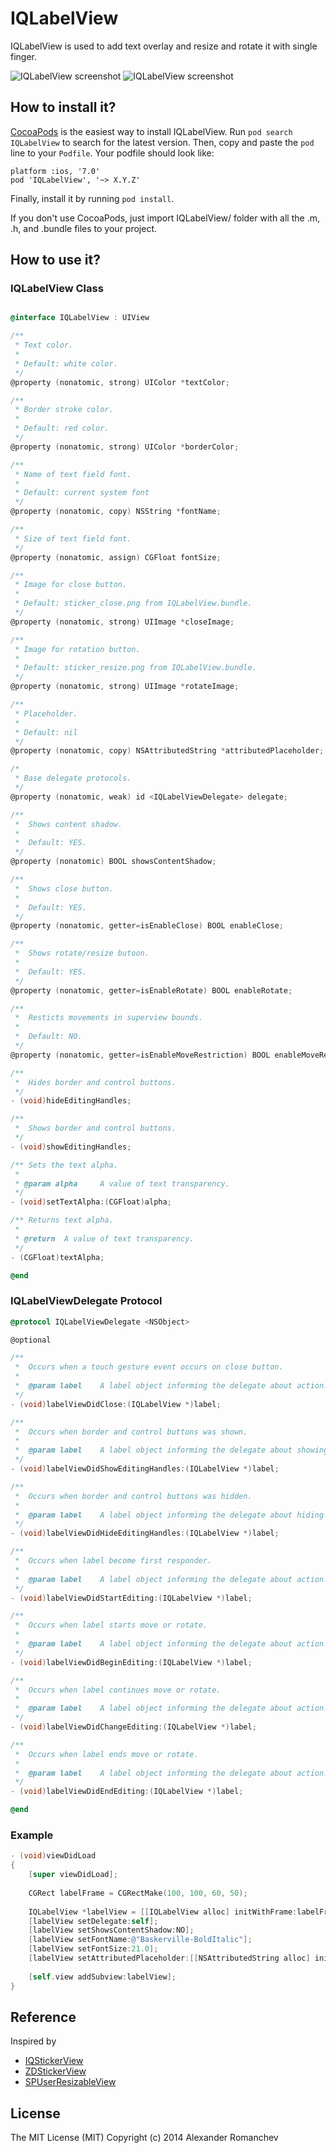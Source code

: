 # IQLabelView

IQLabelView is used to add text overlay and resize and rotate it with single finger.

![IQLabelView screenshot](https://cloud.githubusercontent.com/assets/1710081/6282634/3fc18b22-b8e9-11e4-894f-6ed06e1c322c.png) ![IQLabelView screenshot](https://cloud.githubusercontent.com/assets/1710081/6490467/94a84ffe-c2b7-11e4-8cf4-05c011e26289.png)

## How to install it?

[CocoaPods](http://cocoapods.org) is the easiest way to install IQLabelView. Run ```pod search IQLabelView``` to search for the latest version. Then, copy and paste the ```pod``` line to your ```Podfile```. Your podfile should look like:

```
platform :ios, '7.0'
pod 'IQLabelView', '~> X.Y.Z'
```

Finally, install it by running ```pod install```.

If you don't use CocoaPods, just import IQLabelView/ folder with all the .m, .h, and .bundle files to your project.

## How to use it?

### IQLabelView Class

```objective-c

@interface IQLabelView : UIView 

/**
 * Text color.
 *
 * Default: white color.
 */
@property (nonatomic, strong) UIColor *textColor;

/**
 * Border stroke color.
 *
 * Default: red color.
 */
@property (nonatomic, strong) UIColor *borderColor;

/**
 * Name of text field font.
 * 
 * Default: current system font
 */
@property (nonatomic, copy) NSString *fontName;

/**
 * Size of text field font.
 */
@property (nonatomic, assign) CGFloat fontSize;

/**
 * Image for close button.
 *
 * Default: sticker_close.png from IQLabelView.bundle.
 */
@property (nonatomic, strong) UIImage *closeImage;

/**
 * Image for rotation button.
 *
 * Default: sticker_resize.png from IQLabelView.bundle.
 */
@property (nonatomic, strong) UIImage *rotateImage;

/**
 * Placeholder.
 *
 * Default: nil
 */
@property (nonatomic, copy) NSAttributedString *attributedPlaceholder;

/*
 * Base delegate protocols.
 */
@property (nonatomic, weak) id <IQLabelViewDelegate> delegate;

/**
 *  Shows content shadow.
 *
 *  Default: YES.
 */
@property (nonatomic) BOOL showsContentShadow;

/**
 *  Shows close button.
 *
 *  Default: YES.
 */
@property (nonatomic, getter=isEnableClose) BOOL enableClose;

/**
 *  Shows rotate/resize butoon.
 *
 *  Default: YES.
 */
@property (nonatomic, getter=isEnableRotate) BOOL enableRotate;

/**
 *  Resticts movements in superview bounds.
 *
 *  Default: NO.
 */
@property (nonatomic, getter=isEnableMoveRestriction) BOOL enableMoveRestriction;

/**
 *  Hides border and control buttons.
 */
- (void)hideEditingHandles;

/**
 *  Shows border and control buttons.
 */
- (void)showEditingHandles;

/** Sets the text alpha.
 *
 * @param alpha     A value of text transparency.
 */
- (void)setTextAlpha:(CGFloat)alpha;

/** Returns text alpha.
 *
 * @return  A value of text transparency.
 */
- (CGFloat)textAlpha;

@end
```

### IQLabelViewDelegate Protocol

```objective-c
@protocol IQLabelViewDelegate <NSObject>

@optional

/**
 *  Occurs when a touch gesture event occurs on close button.
 *
 *  @param label    A label object informing the delegate about action.
 */
- (void)labelViewDidClose:(IQLabelView *)label;

/**
 *  Occurs when border and control buttons was shown.
 *
 *  @param label    A label object informing the delegate about showing.
 */
- (void)labelViewDidShowEditingHandles:(IQLabelView *)label;

/**
 *  Occurs when border and control buttons was hidden.
 *
 *  @param label    A label object informing the delegate about hiding.
 */
- (void)labelViewDidHideEditingHandles:(IQLabelView *)label;

/**
 *  Occurs when label become first responder.
 *
 *  @param label    A label object informing the delegate about action.
 */
- (void)labelViewDidStartEditing:(IQLabelView *)label;

/**
 *  Occurs when label starts move or rotate.
 *
 *  @param label    A label object informing the delegate about action.
 */
- (void)labelViewDidBeginEditing:(IQLabelView *)label;

/**
 *  Occurs when label continues move or rotate.
 *
 *  @param label    A label object informing the delegate about action.
 */
- (void)labelViewDidChangeEditing:(IQLabelView *)label;

/**
 *  Occurs when label ends move or rotate.
 *
 *  @param label    A label object informing the delegate about action.
 */
- (void)labelViewDidEndEditing:(IQLabelView *)label;

@end
```

### Example

```objective-c
- (void)viewDidLoad
{
    [super viewDidLoad];
    
	CGRect labelFrame = CGRectMake(100, 100, 60, 50);
    
    IQLabelView *labelView = [[IQLabelView alloc] initWithFrame:labelFrame];
    [labelView setDelegate:self];
    [labelView setShowsContentShadow:NO];
    [labelView setFontName:@"Baskerville-BoldItalic"];
    [labelView setFontSize:21.0];
    [labelView setAttributedPlaceholder:[[NSAttributedString alloc] initWithString:NSLocalizedString(@"Placeholder", nil) attributes:@{ NSForegroundColorAttributeName : [UIColor redColor] }]];
    
    [self.view addSubview:labelView];
}
```

## Reference

Inspired by 

- [IQStickerView](https://github.com/hackiftekhar/IQStickerView)
- [ZDStickerView](https://github.com/zedoul/ZDStickerView)
- [SPUserResizableView](https://github.com/spoletto/SPUserResizableView)

## License 

The MIT License (MIT)
Copyright (c) 2014 Alexander Romanchev
